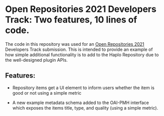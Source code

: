# Open Repositories 2021 Developers Track: Two features, 10 lines of code.

The code in this repository was used for an [Open Repositories 2021](https://or2021.openrepositories.org/) Developers Track submission. This is intended to provide an example of how simple additional functionality is to add to the Haplo Repository due to the well-designed plugin APIs.

## Features:

* Repository items get a UI element to inform users whether the item is good or not using a simple metric

* A new example metadata schema added to the OAI-PMH interface which exposes the items title, type, and quality (using a simple metric).